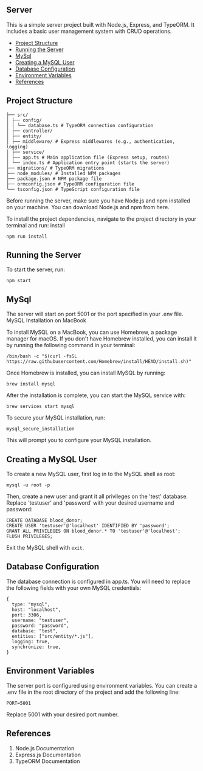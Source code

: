 ## Server

This is a simple server project built with Node.js, Express, and TypeORM. It includes a basic user management system with CRUD operations.

- [Project Structure](#project-structure)
- [Running the Server](#running-the-server)
- [MySql](#mysql)
- [Creating a MySQL User](#creating-a-mysql-user)
- [Database Configuration](#dabase-configuration)
- [Environment Variables](#environment-variables)
- [References](#references)

## Project Structure

```
├── src/
│ ├── config/
│ │ └── database.ts # TypeORM connection configuration
│ ├── controller/
│ ├── entity/
│ ├── middleware/ # Express middlewares (e.g., authentication, logging)
│ ├── service/
│ ├── app.ts # Main application file (Express setup, routes)
│ └── index.ts # Application entry point (starts the server)
├── migrations/ # TypeORM migrations
├── node_modules/ # Installed NPM packages
├── package.json # NPM package file
├── ormconfig.json # TypeORM configuration file
└── tsconfig.json # TypeScript configuration file
```

Before running the server, make sure you have Node.js and npm installed on your machine. You can download Node.js and npm from here.

To install the project dependencies, navigate to the project directory in your terminal and run:
install

```
npm run install
```

## Running the Server

To start the server, run:

```
npm start
```

## MySql

The server will start on port 5001 or the port specified in your .env file.
MySQL Installation on MacBook

To install MySQL on a MacBook, you can use Homebrew, a package manager for macOS. If you don't have Homebrew installed, you can install it by running the following command in your terminal:

```
/bin/bash -c "$(curl -fsSL https://raw.githubusercontent.com/Homebrew/install/HEAD/install.sh)"
```

Once Homebrew is installed, you can install MySQL by running:

```
brew install mysql
```

After the installation is complete, you can start the MySQL service with:

```
brew services start mysql
```

To secure your MySQL installation, run:

```
mysql_secure_installation
```

This will prompt you to configure your MySQL installation.

## Creating a MySQL User

To create a new MySQL user, first log in to the MySQL shell as root:

```
mysql -u root -p
```

Then, create a new user and grant it all privileges on the 'test' database. Replace 'testuser' and 'password' with your desired username and password:

```
CREATE DATABASE blood_donor;
CREATE USER 'testuser'@'localhost' IDENTIFIED BY 'password';
GRANT ALL PRIVILEGES ON blood_donor.* TO 'testuser'@'localhost';
FLUSH PRIVILEGES;
```

Exit the MySQL shell with `exit`.

## Database Configuration

The database connection is configured in app.ts. You will need to replace the following fields with your own MySQL credentials:

```
{
  type: "mysql",
  host: "localhost",
  port: 3306,
  username: "testuser",
  password: "password",
  database: "test",
  entities: ["src/entity/*.js"],
  logging: true,
  synchronize: true,
}
```

## Environment Variables

The server port is configured using environment variables. You can create a .env file in the root directory of the project and add the following line:

```
PORT=5001
```

Replace 5001 with your desired port number.

## References

1. Node.js Documentation
2. Express.js Documentation
3. TypeORM Documentation
